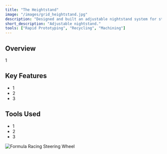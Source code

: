 ```yaml
---
title: "The Heightstand"
image: "/images/grid_heightstand.jpg"
description: "Designed and built an adjustable nightstand system for students with lofted beds."
short_description: "Adjustable nightstand."
tools: ["Rapid Prototyping", "Recycling", "Machining"]
---
```


## Overview
1

## Key Features
- 1
- 2
- 3

## Tools Used
- 1
- 2
- 3

![Formula Racing Steering Wheel](/assets/images/formula_render.jpg)
